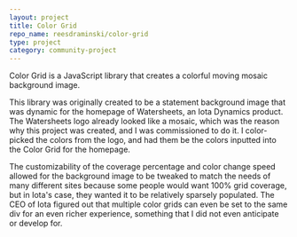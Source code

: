 ```yaml
---
layout: project
title: Color Grid
repo_name: reesdraminski/color-grid
type: project
category: community-project
---
```


Color Grid is a JavaScript library that creates a colorful moving mosaic background image.

This library was originally created to be a statement background image that was dynamic for the homepage of Watersheets, an Iota Dynamics product. The Watersheets logo already looked like a mosaic, which was the reason why this project was created, and I was commissioned to do it. I color-picked the colors from the logo, and had them be the colors inputted into the Color Grid for the homepage.

The customizability of the coverage percentage and color change speed allowed for the background image to be tweaked to match the needs of many different sites because some people would want 100% grid coverage, but in Iota's case, they wanted it to be relatively sparsely populated. The CEO of Iota figured out that multiple color grids can even be set to the same div for an even richer experience, something that I did not even anticipate or develop for.